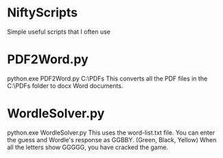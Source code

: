 # NiftyScripts
Simple useful scripts that I often use

PDF2Word.py
===========
python.exe PDF2Word.py C:\PDFs
This converts all the PDF files in the C:\PDFs folder to docx Word documents. 

WordleSolver.py
===============
python.exe WordleSolver.py
This uses the word-list.txt file. You can enter the guess and Wordle's response as GGBBY. (Green, Black, Yellow)
When all the letters show GGGGG, you have cracked the game.
